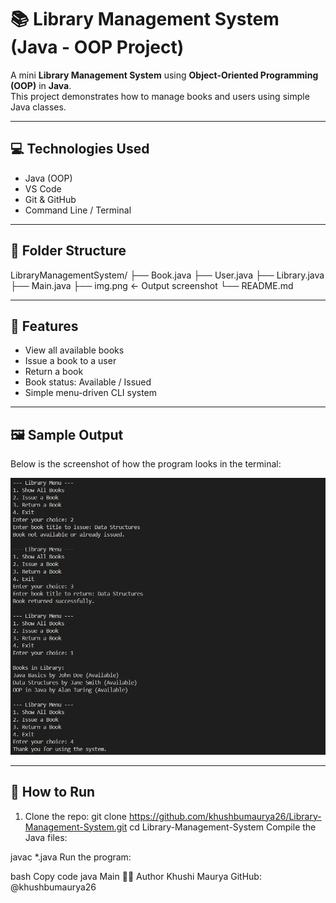 # 📚 Library Management System (Java - OOP Project)

A mini **Library Management System** using **Object-Oriented Programming (OOP)** in **Java**.  
This project demonstrates how to manage books and users using simple Java classes.

---

## 💻 Technologies Used

- Java (OOP)
- VS Code
- Git & GitHub
- Command Line / Terminal

---

## 📁 Folder Structure

LibraryManagementSystem/
├── Book.java
├── User.java
├── Library.java
├── Main.java
├── img.png ← Output screenshot
└── README.md

---

## 🚀 Features

- View all available books
- Issue a book to a user
- Return a book
- Book status: Available / Issued
- Simple menu-driven CLI system

---

## 🖼️ Sample Output

Below is the screenshot of how the program looks in the terminal:

![Sample Output](img.png)

---

## 🧪 How to Run

1. Clone the repo:
   git clone https://github.com/khushbumaurya26/Library-Management-System.git
   cd Library-Management-System
Compile the Java files:

javac *.java
Run the program:

bash
Copy code
java Main
👩‍💻 Author
Khushi Maurya
GitHub: @khushbumaurya26

